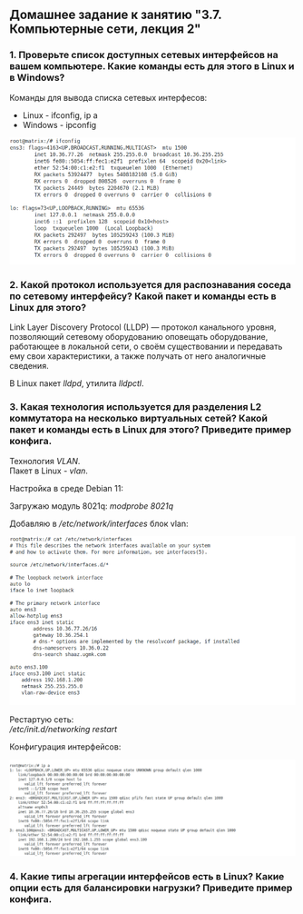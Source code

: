 ## Домашнее задание к занятию "3.7. Компьютерные сети, лекция 2"  

### 1. Проверьте список доступных сетевых интерфейсов на вашем компьютере. Какие команды есть для этого в Linux и в Windows?  

Команды для вывода списка сетевых интерфесов:  
- Linux - ifconfig, ip a  
- Windows - ipconfig

![ifconfig](ifconfig.png)  

### 2. Какой протокол используется для распознавания соседа по сетевому интерфейсу? Какой пакет и команды есть в Linux для этого?  

Link Layer Discovery Protocol (LLDP) — протокол канального уровня, позволяющий сетевому оборудованию оповещать оборудование, работающее в локальной сети, о своём существовании и передавать ему свои характеристики, а также получать от него аналогичные сведения.  

В Linux пакет *_lldpd_*, утилита *_lldpctl_*.  


### 3. Какая технология используется для разделения L2 коммутатора на несколько виртуальных сетей? Какой пакет и команды есть в Linux для этого? Приведите пример конфига.  

Технология *_VLAN_*.  
Пакет в Linux - *_vlan_*.  

Настройка в среде Debian 11:

Загружаю модуль 8021q:
*_modprobe 8021q_*

Добавляю в *_/etc/network/interfaces_* блок vlan:  

![vlan_iface.png](vlan_iface.png)

Рестартую сеть:  
*_/etc/init.d/networking restart_*

Конфигурация интерфейсов:  

![vlan_iface2.png](vlan_iface2.png)  

### 4. Какие типы агрегации интерфейсов есть в Linux? Какие опции есть для балансировки нагрузки? Приведите пример конфига.  
